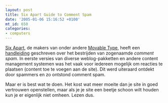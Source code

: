 ```yaml
---
layout: post
title: Six Apart Guide to Comment Spam
date: '2005-01-06 15:16:52 +0100'
mt_id: 650
categories:
- computers
---
```

<a href="http://www.sixapart.com/">Six Apart</a>, de makers van onder andere <a href="http://www.movabletype.org/">Movable Type</a>, heeft een <a href="http://sixapart.com/pronet/comment_spam.html">handleiding</a> geschreven over het bestrijden van zogenaamde <em>comment spam</em>. In eerste versies van diverse weblog-pakketten en andere content management systemen was het vaak voor iedereen mogelijk om reacties te plaatsen (content toe te voegen aan de site). Dit werd uiteraard ontdekt door spammers en zo ontstond comment spam.

Maar er is best wat te doen. Het kost wat meer moeite dan je site in goed vertrouwen openstellen, maar als je je site een beetje schoon wilt houden kun je er eigenlijk niet omheen. Lezen dus.
